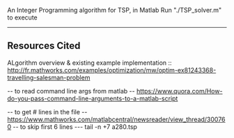 An Integer Programming algorithm for TSP, in Matlab
Run "./TSP_solver.m" to execute

----------------
Resources Cited 
----------------
ALgorithm overview & existing example implementation :: http://fr.mathworks.com/examples/optimization/mw/optim-ex81243368-travelling-salesman-problem


-- to read command line args from matlab --
https://www.quora.com/How-do-you-pass-command-line-arguments-to-a-matlab-script

-- to get # lines in the file --
https://www.mathworks.com/matlabcentral/newsreader/view_thread/300760
-- to skip first 6 lines ---
tail -n +7 a280.tsp
